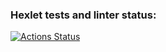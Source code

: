 ### Hexlet tests and linter status:
[![Actions Status](https://github.com/z3nyk3y/devops-for-programmers-project-74/actions/workflows/hexlet-check.yml/badge.svg)](https://github.com/z3nyk3y/devops-for-programmers-project-74/actions)